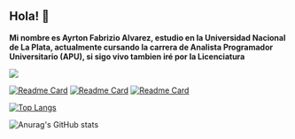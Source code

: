 ## Hola! :wave:

**Mi nombre es Ayrton Fabrizio Alvarez, estudio en la Universidad Nacional de La Plata, actualmente cursando 
la carrera de Analista Programador Universitario (APU), si sigo vivo tambien iré por la Licenciatura**


<a href="https://github.com/anuraghazra/github-readme-stats">
  <img align="center" src="https://github-readme-stats.vercel.app/api/pin/?username=anuraghazra&repo=github-readme-stats" />
</a>

[![Readme Card](https://github-readme-stats.vercel.app/api/pin/?username=AyrtonFabrizioAlvarez&repo=Seminario-Python&theme=tokyonight&show_owner=AyrtonFabrizioAlvarez)](https://github.com/anuraghazra/github-readme-stats)
[![Readme Card](https://github-readme-stats.vercel.app/api/pin/?username=AyrtonFabrizioAlvarez&repo=Algoritmos-y-Estructuras-de-Datos-AyED-&theme=tokyonight&show_owner)](https://github.com/anuraghazra/github-readme-stats)
[![Readme Card](https://github-readme-stats.vercel.app/api/pin/?username=AyrtonFabrizioAlvarez&repo=Fundamentos-de-Organizacion-de-Datos&theme=tokyonight&show_owner)](https://github.com/anuraghazra/github-readme-stats)

[![Top Langs](https://github-readme-stats.vercel.app/api/top-langs/?username=AyrtonFabrizioAlvarez&theme=tokyonight)](https://github.com/anuraghazra/github-readme-stats)

![Anurag's GitHub stats](https://github-readme-stats.vercel.app/api?username=AyrtonFabrizioAlvarez&show_icons=true&theme=tokyonight)



